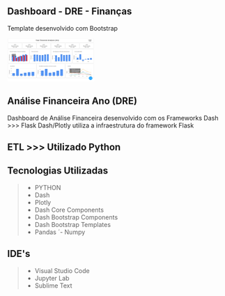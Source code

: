 
## Dashboard - DRE - Finanças

Template desenvolvido com Bootstrap

<img src="https://github.com/rrssouza/AnalysisFinance/blob/main/img/FinanceAnalysis (2).png" width="200" height="100" />


## Análise Financeira Ano (DRE) 

Dashboard de Análise Financeira desenvolvido com os Frameworks Dash >>> Flask
Dash/Plotly utiliza a infraestrutura do framework Flask

## ETL >>> Utilizado Python

## Tecnologias Utilizadas

> - PYTHON
> - Dash
> - Plotly
> - Dash Core Components
> - Dash Bootstrap Components
> - Dash Bootstrap Templates
> - Pandas
>´- Numpy

## IDE's
> - Visual Studio Code
> - Jupyter Lab
> - Sublime Text

